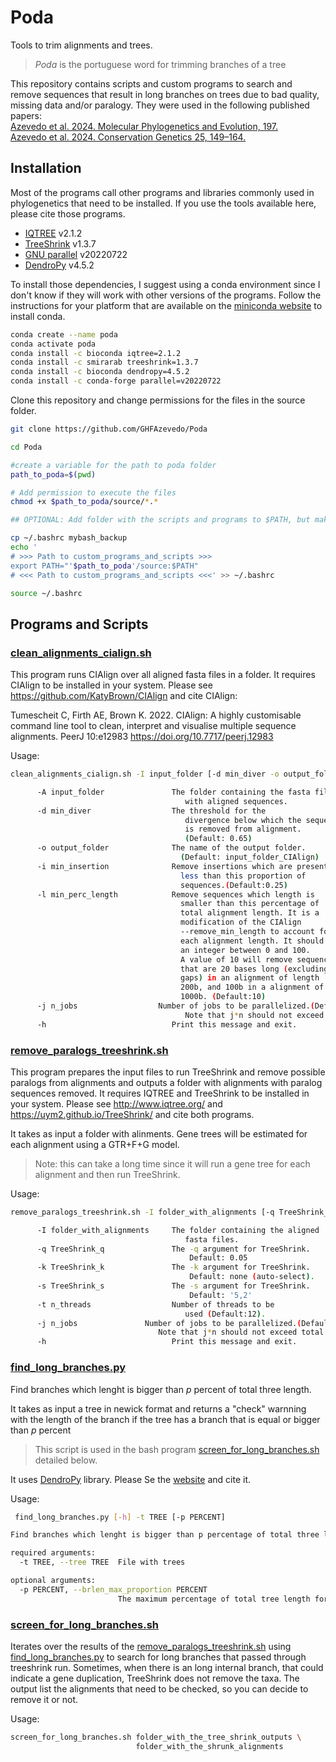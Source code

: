 # Poda
 Tools to trim alignments and trees. 
> *Poda* is the portuguese word for trimming branches of a tree

This repository contains scripts and custom programs to search and remove sequences that result in long branches on trees due to bad quality, missing data and/or paralogy. They were used in the following published papers:  
[Azevedo et al. 2024. Molecular Phylogenetics and Evolution, 197.](https://doi.org/10.1016/j.ympev.2024.108109)  
[Azevedo et al. 2024. Conservation Genetics 25, 149–164.](https://doi.org/10.1016/j.ympev.2024.108109)  


## Installation
Most of the programs call other programs and libraries commonly used in phylogenetics that need to be installed. If you use the tools available here, please cite those programs.

- [IQTREE](http://www.iqtree.org/) v2.1.2
- [TreeShrink](https://uym2.github.io/TreeShrink/) v1.3.7
- [GNU parallel](https://www.gnu.org/software/parallel/sem.html) v20220722
- [DendroPy](https://dendropy.org/) v4.5.2


To install those dependencies, I suggest using a conda environment since I don't know if they will work with other versions of the programs. Follow the instructions for your platform that are available on the [miniconda website](https://docs.conda.io/en/latest/miniconda.html) to install conda.

```bash
conda create --name poda
conda activate poda
conda install -c bioconda iqtree=2.1.2
conda install -c smirarab treeshrink=1.3.7
conda install -c bioconda dendropy=4.5.2
conda install -c conda-forge parallel=v20220722
```
Clone this repository and change permissions for the files in the source folder.

```bash
git clone https://github.com/GHFAzevedo/Poda

cd Poda

#create a variable for the path to poda folder
path_to_poda=$(pwd)

# Add permission to execute the files
chmod +x $path_to_poda/source/*.* 

## OPTIONAL: Add folder with the scripts and programs to $PATH, but make a backup of the bashrc file before modifying it. 

cp ~/.bashrc mybash_backup
echo '
# >>> Path to custom_programs_and_scripts >>>
export PATH="'$path_to_poda'/source:$PATH"
# <<< Path to custom_programs_and_scripts <<<' >> ~/.bashrc

source ~/.bashrc
```

## Programs and Scripts

### [clean_alignments_cialign.sh](source/clean_alignments_cialign.sh)

This program runs CIAlign over all aligned fasta files in a folder.
It requires CIAlign to be installed in your system. Please see https://github.com/KatyBrown/CIAlign and cite CIAlign:

Tumescheit C, Firth AE, Brown K. 2022. CIAlign: A highly customisable command line tool to clean, interpret and visualise multiple sequence alignments. PeerJ 10:e12983 https://doi.org/10.7717/peerj.12983

Usage:
```bash
clean_alignments_cialign.sh -I input_folder [-d min_diver -o output_folder -i min_insertion] 

      -A input_folder               The folder containing the fasta files 
                                       with aligned sequences.
      -d min_diver                  The threshold for the
                                       divergence below which the sequence
                                       is removed from alignment.
                                       (Default: 0.65)
      -o output_folder              The name of the output folder. 
                                      (Default: input_folder_CIAlign)
      -i min_insertion              Remove insertions which are present in
                                      less than this proportion of
                                      sequences.(Default:0.25)
      -l min_perc_length            Remove sequences which length is
                                      smaller than this percentage of
                                      total alignment length. It is a 
                                      modification of the CIAlign
                                      --remove_min_length to account for
                                      each alignment length. It should be
                                      an integer between 0 and 100. 
                                      A value of 10 will remove sequences
                                      that are 20 bases long (excluding 
                                      gaps) in an alignment of length 
                                      200b, and 100b in a alignment of 
                                      1000b. (Default:10)
      -j n_jobs                  Number of jobs to be parallelized.(Default:1)
                                       Note that j*n should not exceed total cores.	
      -h                            Print this message and exit.
```

### [remove_paralogs_treeshrink.sh](source/remove_paralogs_treeshrink.sh)

This program prepares the input files to run TreeShrink and remove possible paralogs from alignments and outputs a folder with alignments with paralog sequences removed.
It requires IQTREE and TreeShrink to be installed in your system. Please see http://www.iqtree.org/ and https://uym2.github.io/TreeShrink/ and cite both programs.

It takes as input a folder with alinments. Gene trees will be estimated for each alignment using a GTR+F+G model. 

>Note: this can take a long time since it will run a gene tree for each alignment and then run TreeShrink.  
  

Usage:
```bash
remove_paralogs_treeshrink.sh -I folder_with_alignments [-q TreeShrink_q -k TreeShrink_k -s TreeShrink_s  -t n_threads] 

      -I folder_with_alignments     The folder containing the aligned 
                                       fasta files.
      -q TreeShrink_q               The -q argument for TreeShrink.
                                        Default: 0.05
      -k TreeShrink_k               The -k argument for TreeShrink.
	                                    Default: none (auto-select).
	  -s TreeShrink_s       	    The -s argument for TreeShrink.
	                                    Default: '5,2' 
      -t n_threads                  Number of threads to be 
                                       used (Default:12).
      -j n_jobs               Number of jobs to be parallelized.(Default:1)
                                 Note that j*n should not exceed total number of cores.
      -h                            Print this message and exit.
```

### [find_long_branches.py](source/find_long_branches.py)
Find branches which lenght is bigger than *p* percent of total three length.   
  
It takes as input a tree in newick format and returns a "check" warnning with the length of the branch if the tree has a branch that is equal or bigger than *p* percent

> This script is used in the bash program [screen_for_long_branches.sh](source/screen_for_long_branches.sh) detailed below.

It uses [DendroPy](https://dendropy.org/) library. Please Se the [website](https://dendropy.org/) and cite it.  

Usage:

```bash
 find_long_branches.py [-h] -t TREE [-p PERCENT]

Find branches which lenght is bigger than p percentage of total three length.

required arguments:
  -t TREE, --tree TREE  File with trees

optional arguments:
  -p PERCENT, --brlen_max_proportion PERCENT
                        The maximum percentage of total tree length for a branch to be acceptable. Default = 0.5
```



### [screen_for_long_branches.sh](source/screen_for_long_branches.sh)  
Iterates over the results of the [remove_paralogs_treeshrink.sh](source/remove_paralogs_treeshrink.sh) using [find_long_branches.py](source/find_long_branches.py) to search for long branches that passed through treeshrink run. Sometimes, when there is an long internal branch, that could indicate a gene duplication, TreeShrink does not remove the taxa. The output list the alignments that need to be checked, so you can decide to remove it or not.

Usage:
```bash
screen_for_long_branches.sh folder_with_the_tree_shrink_outputs \
                            folder_with_the_shrunk_alignments

```
